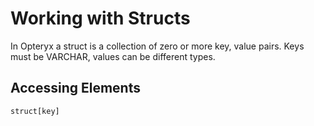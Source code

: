 # Working with Structs

In Opteryx a struct is a collection of zero or more key, value pairs. Keys must be VARCHAR, values can be different types.

## Accessing Elements

`struct[key]`

